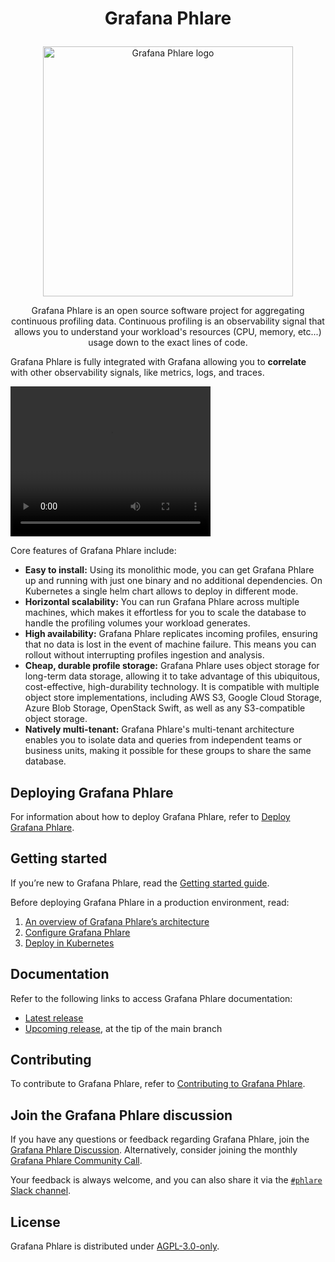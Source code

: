 # <p align="center">Grafana Phlare</p>

<p align="center"><img src="images/logo.png" alt="Grafana Phlare logo" width="400"></p>


<p align="center">Grafana Phlare is an open source software project for aggregating continuous profiling data. Continuous profiling is an
observability signal that allows you to understand your workload's resources (CPU, memory, etc...) usage down to the exact lines of code.</p>

Grafana Phlare is fully integrated with Grafana allowing you to **correlate** with other observability signals, like metrics, logs, and traces.

<p align="center">
  <div width="120" height="240">
  <video controls width="320" height="240" controls alt= "Explore UI" src="https://user-images.githubusercontent.com/223048/203070216-9243b394-c561-4442-b10c-7f7fe34f7f2f.webm" />
  </div>
</p>

[//TODO]: <> (If you want to understand what profiling data looks like, try the profiling experience in play.grafana.com)
[//TODO]: <> (link to live demo/play.grafana.com.)

Core features of Grafana Phlare include:

- **Easy to install:** Using its monolithic mode, you can get Grafana Phlare up and
  running with just one binary and no additional dependencies. On Kubernetes a single helm chart
  allows to deploy in different mode.
- **Horizontal scalability:**  You can run Grafana Phlare
   across multiple machines, which makes it effortless for you to scale the database to handle the profiling volumes your workload generates.
- **High availability:** Grafana Phlare replicates incoming profiles, ensuring that
  no data is lost in the event of machine failure. This means you can rollout without
  interrupting profiles ingestion and analysis.
- **Cheap, durable profile storage:** Grafana Phlare uses object storage for long-term data storage,
  allowing it to take advantage of this ubiquitous, cost-effective, high-durability technology.
  It is compatible with multiple object store implementations, including AWS S3,
  Google Cloud Storage, Azure Blob Storage, OpenStack Swift, as well as any S3-compatible object storage.
- **Natively multi-tenant:** Grafana Phlare's multi-tenant architecture enables you
  to isolate data and queries from independent teams or business units, making it
  possible for these groups to share the same database.

## Deploying Grafana Phlare

For information about how to deploy Grafana Phlare, refer to [Deploy Grafana Phlare](https://grafana.com/docs/phlare/latest/operators-guide/deploy-kubernetes/).

## Getting started

If you’re new to Grafana Phlare, read the [Getting started guide](https://grafana.com/docs/phlare/latest/operators-guide/getting-started/).

Before deploying Grafana Phlare in a production environment, read:

1. [An overview of Grafana Phlare’s architecture](https://grafana.com/docs/phlare/latest/operators-guide/architecture/)
1. [Configure Grafana Phlare](https://grafana.com/docs/phlare/latest/operators-guide/configuring/)
1. [Deploy in Kubernetes](https://grafana.com/docs/phlare/latest/operators-guide/deploy-kubernetes/)

## Documentation

Refer to the following links to access Grafana Phlare documentation:

- [Latest release](https://grafana.com/docs/phlare/latest/)
- [Upcoming release](https://grafana.com/docs/phlare/next/), at the tip of the main branch

## Contributing

To contribute to Grafana Phlare, refer to [Contributing to Grafana Phlare](https://github.com/grafana/phlare/tree/main/docs/internal/contributing).

## Join the Grafana Phlare discussion

If you have any questions or feedback regarding Grafana Phlare, join the [Grafana Phlare Discussion](https://github.com/grafana/phlare/discussions). Alternatively, consider joining the monthly [Grafana Phlare Community Call](TODO-doc-link).

Your feedback is always welcome, and you can also share it via the [`#phlare` Slack channel](https://grafana.slack.com/archives/C049PLMV8TB).

## License

Grafana Phlare is distributed under [AGPL-3.0-only](LICENSE).
